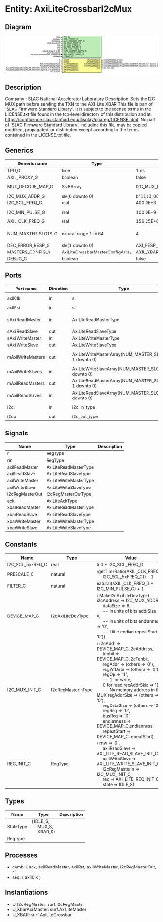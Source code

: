 # Entity: AxiLiteCrossbarI2cMux

## Diagram

![Diagram](AxiLiteCrossbarI2cMux.svg "Diagram")
## Description

Company    : SLAC National Accelerator Laboratory
Description: Sets the I2C MUX path before sending the TXN to the AXI-Lite XBAR
This file is part of 'SLAC Firmware Standard Library'.
It is subject to the license terms in the LICENSE.txt file found in the
top-level directory of this distribution and at:
   https://confluence.slac.stanford.edu/display/ppareg/LICENSE.html.
No part of 'SLAC Firmware Standard Library', including this file,
may be copied, modified, propagated, or distributed except according to
the terms contained in the LICENSE.txt file.
## Generics

| Generic name       | Type                             | Value                        | Description                 |
| ------------------ | -------------------------------- | ---------------------------- | --------------------------- |
| TPD_G              | time                             | 1 ns                         |                             |
| AXIL_PROXY_G       | boolean                          | false                        |                             |
| MUX_DECODE_MAP_G   | Slv8Array                        | I2C_MUX_DECODE_MAP_TCA9548_C | I2C MUX Generics            |
| I2C_MUX_ADDR_G     | slv(6 downto 0)                  | b"1110_000"                  |                             |
| I2C_SCL_FREQ_G     | real                             | 400.0E+3                     | units of Hz                 |
| I2C_MIN_PULSE_G    | real                             | 100.0E-9                     | units of seconds            |
| AXIL_CLK_FREQ_G    | real                             | 156.25E+6                    | units of Hz                 |
| NUM_MASTER_SLOTS_G | natural range 1 to 64            | 4                            | AXI-Lite Crossbar Generics  |
| DEC_ERROR_RESP_G   | slv(1 downto 0)                  | AXI_RESP_DECERR_C            |                             |
| MASTERS_CONFIG_G   | AxiLiteCrossbarMasterConfigArray | AXIL_XBAR_CFG_DEFAULT_C      |                             |
| DEBUG_G            | boolean                          | false                        |                             |
## Ports

| Port name         | Direction | Type                                                   | Description                |
| ----------------- | --------- | ------------------------------------------------------ | -------------------------- |
| axilClk           | in        | sl                                                     | Clocks and Resets          |
| axilRst           | in        | sl                                                     |                            |
| sAxilReadMaster   | in        | AxiLiteReadMasterType                                  | Slave AXI-Lite Interface   |
| sAxilReadSlave    | out       | AxiLiteReadSlaveType                                   |                            |
| sAxilWriteMaster  | in        | AxiLiteWriteMasterType                                 |                            |
| sAxilWriteSlave   | out       | AxiLiteWriteSlaveType                                  |                            |
| mAxilWriteMasters | out       | AxiLiteWriteMasterArray(NUM_MASTER_SLOTS_G-1 downto 0) | Master AXI-Lite Interfaces |
| mAxilWriteSlaves  | in        | AxiLiteWriteSlaveArray(NUM_MASTER_SLOTS_G-1 downto 0)  |                            |
| mAxilReadMasters  | out       | AxiLiteReadMasterArray(NUM_MASTER_SLOTS_G-1 downto 0)  |                            |
| mAxilReadSlaves   | in        | AxiLiteReadSlaveArray(NUM_MASTER_SLOTS_G-1 downto 0)   |                            |
| i2ci              | in        | i2c_in_type                                            | I2C MUX Ports              |
| i2co              | out       | i2c_out_type                                           |                            |
## Signals

| Name            | Type                   | Description |
| --------------- | ---------------------- | ----------- |
| r               | RegType                |             |
| rin             | RegType                |             |
| axilReadMaster  | AxiLiteReadMasterType  |             |
| axilReadSlave   | AxiLiteReadSlaveType   |             |
| axilWriteMaster | AxiLiteWriteMasterType |             |
| axilWriteSlave  | AxiLiteWriteSlaveType  |             |
| i2cRegMasterOut | I2cRegMasterOutType    |             |
| ack             | AxiLiteAckType         |             |
| xbarReadMaster  | AxiLiteReadMasterType  |             |
| xbarReadSlave   | AxiLiteReadSlaveType   |             |
| xbarWriteMaster | AxiLiteWriteMasterType |             |
| xbarWriteSlave  | AxiLiteWriteSlaveType  |             |
## Constants

| Name             | Type               | Value                                                                                                                                                                                                                                                                                                                                                                                                                                                                                                                                                                                                                                                                                                                                                                                                                                                                                                                                                                                             | Description  |
| ---------------- | ------------------ | ------------------------------------------------------------------------------------------------------------------------------------------------------------------------------------------------------------------------------------------------------------------------------------------------------------------------------------------------------------------------------------------------------------------------------------------------------------------------------------------------------------------------------------------------------------------------------------------------------------------------------------------------------------------------------------------------------------------------------------------------------------------------------------------------------------------------------------------------------------------------------------------------------------------------------------------------------------------------------------------------- | ------------ |
| I2C_SCL_5xFREQ_C | real               |  5.0 * I2C_SCL_FREQ_G                                                                                                                                                                                                                                                                                                                                                                                                                                                                                                                                                                                                                                                                                                                                                                                                                                                                                                                                                                             |              |
| PRESCALE_C       | natural            |  (getTimeRatio(AXIL_CLK_FREQ_G,<br><span style="padding-left:20px"> I2C_SCL_5xFREQ_C)) - 1                                                                                                                                                                                                                                                                                                                                                                                                                                                                                                                                                                                                                                                                                                                                                                                                                                                                                                        |              |
| FILTER_C         | natural            |  natural(AXIL_CLK_FREQ_G * I2C_MIN_PULSE_G) + 1                                                                                                                                                                                                                                                                                                                                                                                                                                                                                                                                                                                                                                                                                                                                                                                                                                                                                                                                                   |              |
| DEVICE_MAP_C     | I2cAxiLiteDevType  |  (       MakeI2cAxiLiteDevType(          i2cAddress  => I2C_MUX_ADDR_G,<br><span style="padding-left:20px">          dataSize    => 8,<br><span style="padding-left:20px">              -- in units of bits          addrSize    => 0,<br><span style="padding-left:20px">              -- in units of bits          endianness  => '0',<br><span style="padding-left:20px">            -- Little endian          repeatStart => '0'))                                                                                                                                                                                                                                                                                                                                                                                                                                                                                                                                                            |              |
| I2C_MUX_INIT_C   | I2cRegMasterInType |  (       i2cAddr     => DEVICE_MAP_C.i2cAddress,<br><span style="padding-left:20px">       tenbit      => DEVICE_MAP_C.i2cTenbit,<br><span style="padding-left:20px">       regAddr     => (others => '0'),<br><span style="padding-left:20px">       regWrData   => (others => '0'),<br><span style="padding-left:20px">       regOp       => '1',<br><span style="padding-left:20px">               -- 1 for write,<br><span style="padding-left:20px"> 0 for read       regAddrSkip => '1',<br><span style="padding-left:20px">               -- No memory address in the MUX       regAddrSize => (others => '0'),<br><span style="padding-left:20px">       regDataSize => (others => '0'),<br><span style="padding-left:20px">       regReq      => '0',<br><span style="padding-left:20px">       busReq      => '0',<br><span style="padding-left:20px">       endianness  => DEVICE_MAP_C.endianness,<br><span style="padding-left:20px">       repeatStart => DEVICE_MAP_C.repeatStart) | Repeat Start |
| REG_INIT_C       | RegType            |  (       rnw            => '0',<br><span style="padding-left:20px">       axilReadSlave  => AXI_LITE_READ_SLAVE_INIT_C,<br><span style="padding-left:20px">       axilWriteSlave => AXI_LITE_WRITE_SLAVE_INIT_C,<br><span style="padding-left:20px">       i2cRegMasterIn => I2C_MUX_INIT_C,<br><span style="padding-left:20px">       req            => AXI_LITE_REQ_INIT_C,<br><span style="padding-left:20px">       state          => IDLE_S)                                                                                                                                                                                                                                                                                                                                                                                                                                                                                                                                                 |              |
## Types

| Name      | Type                                                                                              | Description |
| --------- | ------------------------------------------------------------------------------------------------- | ----------- |
| StateType | ( IDLE_S,<br><span style="padding-left:20px"> MUX_S,<br><span style="padding-left:20px"> XBAR_S)  |             |
| RegType   |                                                                                                   |             |
## Processes
- comb: ( ack, axilReadMaster, axilRst, axilWriteMaster,
                   i2cRegMasterOut, r )
- seq: ( axilClk )
## Instantiations

- U_I2cRegMaster: surf.I2cRegMaster
- U_XbarAxilMaster: surf.AxiLiteMaster
- U_XBAR: surf.AxiLiteCrossbar
